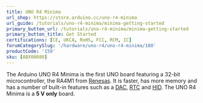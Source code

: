 ```yaml
---
title: UNO R4 Minima
url_shop: https://store.arduino.cc/uno-r4-minima
url_guide: /tutorials/uno-r4-minima/minima-getting-started
primary_button_url: /tutorials/uno-r4-minima/minima-getting-started
primary_button_title: Get Started
certifications: [CE, UKCA, RoHS, FCC, RCM, IC]
forumCategorySlug: '/hardware/uno-r4/uno-r4-minima/188'
productCode: '159'
sku: [ABX00080]
---
```


The Arduino UNO R4 Minima is the first UNO board featuring a 32-bit microcontroller, the RA4M1 from [Renesas](https://www.renesas.com/us/en). It is faster, has more memory and has a number of built-in features such as a [DAC](/tutorials/uno-r4-minima/dac), [RTC](/tutorials/uno-r4-minima/rtc) and [HID](/tutorials/uno-r4-minima/usb-hid). The UNO R4 Minima is a **5 V only** board.